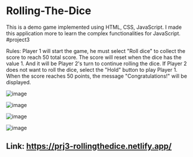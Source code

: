 # Rolling-The-Dice
This is a demo game implemented using HTML, CSS, JavaScript. I made this application more to learn the complex functionalities for JavaScript. #project3

Rules:
Player 1 will start the game, he must select "Roll dice" to collect the score to reach 50 total score. The score will reset when the dice has the value 1. And it will be Player 2's turn to continue rolling the dice. If Player 2 does not want to roll the dice, select the "Hold" button to play Player 1. When the score reaches 50 points, the message "Congratulations!" will be displayed.

![image](https://github.com/Asavei16/Rolling-The-Dice/assets/57408487/a9817c28-c5c7-47d6-8229-20f2f58d268a)

![image](https://github.com/Asavei16/Rolling-The-Dice/assets/57408487/88d853cd-06a1-4aa4-981c-93884afdf794)

![image](https://github.com/Asavei16/Rolling-The-Dice/assets/57408487/bc7f84b0-a75e-4c32-81ab-8bcb699dd824)

![image](https://github.com/Asavei16/Rolling-The-Dice/assets/57408487/98cfbca3-32c4-4ea8-84ed-4ce44919535f)


## Link: https://prj3-rollingthedice.netlify.app/
